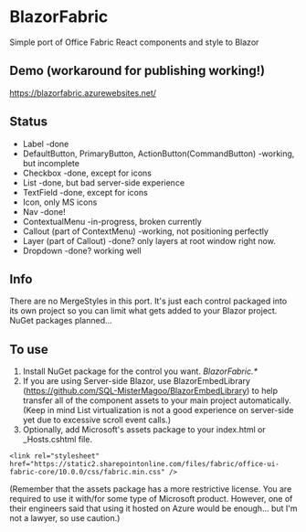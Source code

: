 # BlazorFabric
Simple port of Office Fabric React components and style to Blazor

## Demo (workaround for publishing working!)
https://blazorfabric.azurewebsites.net/

## Status
- Label -done
- DefaultButton, PrimaryButton, ActionButton(CommandButton) -working, but incomplete
- Checkbox -done, except for icons
- List -done, but bad server-side experience
- TextField -done, except for icons
- Icon, only MS icons 
- Nav -done!
- ContextualMenu -in-progress, broken currently
- Callout (part of ContextMenu) -working, not positioning perfectly
- Layer (part of Callout) -done?  only layers at root window right now.
- Dropdown -done? working well 


## Info
There are no MergeStyles in this port.  It's just each control packaged into its own project so you can limit what gets added to your Blazor project.  NuGet packages planned...

## To use
1. Install NuGet package for the control you want.  _BlazorFabric.*_
2. If you are using Server-side Blazor, use BlazorEmbedLibrary (https://github.com/SQL-MisterMagoo/BlazorEmbedLibrary) to help transfer all of the component assets to your main project automatically.  (Keep in mind List virtualization is not a good experience on server-side yet due to excessive scroll event calls.)
3. Optionally, add Microsoft's assets package to your index.html or \_Hosts.cshtml file.

`<link rel="stylesheet" href="https://static2.sharepointonline.com/files/fabric/office-ui-fabric-core/10.0.0/css/fabric.min.css" />`

(Remember that the assets package has a more restrictive license.  You are required to use it with/for some type of Microsoft product.  However, one of their engineers said that using it hosted on Azure would be enough... but I'm not a lawyer, so use caution.)
